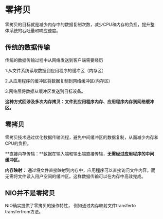 # 零拷贝

零拷贝的目标就是减少内存中的数据复制次数，减少CPU和内存的负担，提升整体系统的吞吐量和响应速度。

## 传统的数据传输

传统的数据传输过程中从网络发送到客户端需要经历

1.从文件系统读取数据到应用程序的缓冲区（内存区）

2.从应用程序的缓冲区将数据复制到网络缓冲区(内存区)

3.网络层将数据从缓冲区发送到目标设备。

**这种方式回涉及多次内存拷贝：文件到应用程序内存、应用程序内存到网络缓冲区。**

## 零拷贝

零拷贝技术通过优化数据传输流程，避免中间缓冲区的数据复制，从而减少内存和CPU的负担。

**直接内存传输：**数据在输入端和输出端直接传输，**无需经过应用程序的中间缓冲区。**

**内存映射：** 通过将文件直接映射到内存中，应用程序可以直接访问文件内容，而无需将文件读入用户空间的缓冲区。这样数据传输可以在内存中高效完成。

## NIO并不是零拷贝

NIO确实提供了零拷贝的操作特性， 例如通过内存映射文件transferto transferfrom方法。